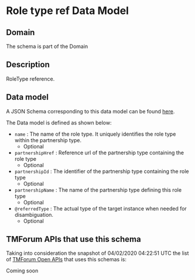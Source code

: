 # Role type ref Data Model

## Domain

The  schema is part of the  Domain

## Description

RoleType reference.

## Data model

A JSON Schema corresponding to this data model can be found
[here](https://github.com/tmforum-rand/schemas/blob/candidates/EngagedParty/RoleTypeRef.schema.json).

The Data model is defined as shown below:
- `name` : The name of the role type. It uniquely identifies the role type within the partnership type.
  - Optional
- `partnershipHref` : Reference url of the partnership type containing the role type
  - Optional
- `partnershipId` : The identifier of the partnership type containing the role type
  - Optional
- `partnershipName` : The name of the partnership type defining this role type
  - Optional
- `@referredType` : The actual type of the target instance when needed for disambiguation.
  - Optional




## TMForum APIs that use this schema

Taking into consideration the snapshot of 04/02/2020 04:22:51 UTC the list of [TMForum Open APIs](https://www.tmforum.org/open-apis/) that uses this schemas is:

Coming soon